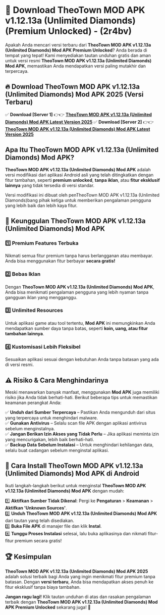 

# 🎯 Download TheoTown MOD APK v1.12.13a (Unlimited Diamonds) (Premium Unlocked) -  (2r4bv) 

Apakah Anda mencari versi terbaru dari **TheoTown MOD APK v1.12.13a (Unlimited Diamonds) Mod APK Premium Unlocked**? Anda berada di tempat yang tepat! Kami menyediakan tautan unduhan gratis dan aman untuk versi resmi **TheoTown MOD APK v1.12.13a (Unlimited Diamonds) Mod APK**, memastikan Anda mendapatkan versi paling mutakhir dan terpercaya.

## 🔥 Download TheoTown MOD APK v1.12.13a (Unlimited Diamonds) Mod APK 2025 (Versi Terbaru)

✅ **Download [Server 1]** 👉👉 [**TheoTown MOD APK v1.12.13a (Unlimited Diamonds) Mod APK Latest Version 2025**](https://apkcomod.com?title=TheoTown_MOD_APK_v1.12.13a_(Unlimited_Diamonds))  
✅ **Download [Server 2]** 👉👉 [**TheoTown MOD APK v1.12.13a (Unlimited Diamonds) Mod APK Latest Version 2025**](https://apkcomod.com?title=TheoTown_MOD_APK_v1.12.13a_(Unlimited_Diamonds))  

## Apa Itu TheoTown MOD APK v1.12.13a (Unlimited Diamonds) Mod APK?

**TheoTown MOD APK v1.12.13a (Unlimited Diamonds) Mod APK** adalah versi modifikasi dari aplikasi Android asli yang telah ditingkatkan dengan fitur tambahan, seperti **premium unlocked**, **tanpa iklan**, atau **fitur eksklusif lainnya** yang tidak tersedia di versi standar.

Versi modifikasi ini dibuat oleh penTheoTown MOD APK v1.12.13a (Unlimited Diamonds)bang pihak ketiga untuk memberikan pengalaman pengguna yang lebih baik dan lebih kaya fitur.

## 🎯 Keunggulan TheoTown MOD APK v1.12.13a (Unlimited Diamonds) Mod APK

### 1️⃣ Premium Features Terbuka
Nikmati semua fitur premium tanpa harus berlangganan atau membayar. Anda bisa menggunakan fitur berbayar **secara gratis!**

### 2️⃣ Bebas Iklan
Dengan **TheoTown MOD APK v1.12.13a (Unlimited Diamonds) Mod APK**, Anda bisa menikmati pengalaman pengguna yang lebih nyaman tanpa gangguan iklan yang mengganggu.

### 3️⃣ Unlimited Resources
Untuk aplikasi game atau tool tertentu, **Mod APK** ini memungkinkan Anda mendapatkan sumber daya tanpa batas, seperti **koin, uang, atau fitur tambahan lainnya**.

### 4️⃣ Kustomisasi Lebih Fleksibel
Sesuaikan aplikasi sesuai dengan kebutuhan Anda tanpa batasan yang ada di versi resmi.

## ⚠️ Risiko & Cara Menghindarinya

Meski menawarkan banyak manfaat, menggunakan **Mod APK** juga memiliki risiko jika Anda tidak berhati-hati. Berikut beberapa tips untuk memastikan keamanan perangkat Anda:

✅ **Unduh dari Sumber Terpercaya** – Pastikan Anda mengunduh dari situs yang terpercaya untuk menghindari malware.  
✅ **Gunakan Antivirus** – Selalu scan file APK dengan aplikasi antivirus sebelum menginstalnya.  
✅ **Jangan Berikan Izin Akses yang Tidak Perlu** – Jika aplikasi meminta izin yang mencurigakan, lebih baik berhati-hati.  
✅ **Backup Data Sebelum Instalasi** – Untuk menghindari kehilangan data, selalu buat cadangan sebelum menginstal aplikasi.

## 📌 Cara Install TheoTown MOD APK v1.12.13a (Unlimited Diamonds) Mod APK di Android

Ikuti langkah-langkah berikut untuk menginstal **TheoTown MOD APK v1.12.13a (Unlimited Diamonds) Mod APK** dengan mudah:

1️⃣ **Aktifkan Sumber Tidak Dikenal**: Pergi ke **Pengaturan** > **Keamanan** > **Aktifkan 'Unknown Sources'**.  
2️⃣ **Unduh TheoTown MOD APK v1.12.13a (Unlimited Diamonds) Mod APK** dari tautan yang telah disediakan.  
3️⃣ **Buka File APK** di manajer file dan klik **Instal**.  
4️⃣ **Tunggu Proses Instalasi** selesai, lalu buka aplikasinya dan nikmati fitur-fitur premium secara gratis!

## 🏆 Kesimpulan

**TheoTown MOD APK v1.12.13a (Unlimited Diamonds) Mod APK 2025** adalah solusi terbaik bagi Anda yang ingin menikmati fitur premium tanpa batasan. Dengan **versi terbaru**, Anda bisa mendapatkan akses penuh ke fitur eksklusif tanpa biaya tambahan.

**Jangan ragu lagi!** Klik tautan unduhan di atas dan rasakan pengalaman terbaik dengan **TheoTown MOD APK v1.12.13a (Unlimited Diamonds) Mod APK Premium Unlocked** sekarang juga! 🚀

